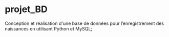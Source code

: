 # projet_BD
Conception et réalisation d'une base de données pour l’enregistrement des naissances en utilisant Python et MySQL;
